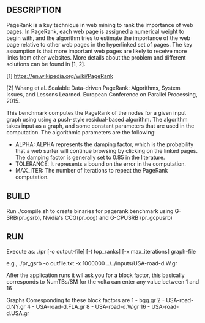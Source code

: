 ## DESCRIPTION

 PageRank is a key technique in web mining to rank the importance of web pages. In PageRank, each web page is assigned a numerical weight to begin with, and the algorithm tries to estimate the importance of the web page relative to other web pages in the hyperlinked set of pages. The key assumption is that more important web pages are likely to receive more links from other websites. More details about the problem and different solutions can be found in [1, 2].

[1] https://en.wikipedia.org/wiki/PageRank

[2] Whang et al. Scalable Data-driven PageRank: Algorithms, System Issues, and Lessons Learned. European Conference on Parallel Processing, 2015. 

 This benchmark computes the PageRank of the nodes for a given input graph using  using a push-style  residual-based algorithm. The algorithm takes input as a graph, and some constant parameters that are used in the computation. The algorithmic parameters are the following:

* ALPHA: ALPHA represents the damping factor, which is the probability that a web surfer will continue browsing by clicking on the linked pages. The damping factor is generally set to 0.85 in the literature.
* TOLERANCE: It represents a bound on the error in the computation.
* MAX_ITER: The number of iterations to repeat the PageRank computation.


## BUILD

Run ./compile.sh to create binaries for pagerank benchmark using G-SRB(pr_gsrb), Nvidia's CCG(pr_ccg) and G-CPUSRB (pr_gcpusrb)


## RUN

Execute as: ./pr [-o output-file] [-t top_ranks] [-x max_iterations] graph-file 

e.g., ./pr_gsrb -o outfile.txt -x 1000000 ../../inputs/USA-road-d.W.gr


After the application runs it wil ask you for a block factor, this basically corresponds to NumTBs/SM for the volta can enter any value between 1 and 16

Graphs Corresponding to these block factors are
1 - bgg.gr
2 - USA-road-d.NY.gr
4 - USA-road-d.FLA.gr
8 - USA-road-d.W.gr
16 - USA-road-d.USA.gr


